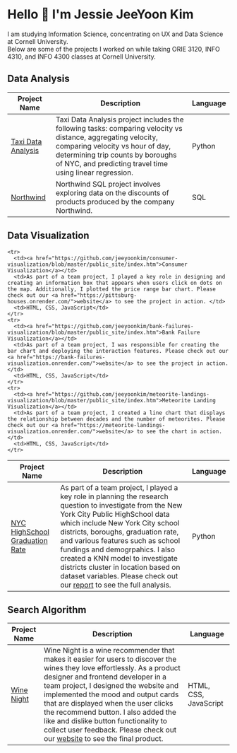 <h1> Hello 👋 I'm Jessie JeeYoon Kim </h1> 
<p> I am studying Information Science, concentrating on UX and Data Science at Cornell University. <br> 
Below are some of the projects I worked on while taking ORIE 3120, INFO 4310, and INFO 4300 classes at Cornell University. </p>
  

<h2>Data Analysis</h2>
<table>
  <thead>
    <tr>
      <th>Project Name</th>
      <th>Description</th>
      <th>Language</th>
    </tr>
  </thead>
  <tbody>
    <tr>
      <td><a href="https://github.com/jeeyoonkim/taxi-data-analysis/blob/main/taxi.ipynb">Taxi Data Analysis</a></td>
      <td>Taxi Data Analysis project includes the following tasks: comparing velocity vs distance, aggregating velocity, comparing velocity vs hour of day, determining trip counts by boroughs of NYC, and predicting travel time using linear regression. </td>
      <td>Python</td>
    </tr>
     <tr>
      <td><a href="https://github.com/jeeyoonkim/sql-projects/blob/master/Northwind.sql">Northwind</a></td>
      <td>Northwind SQL project involves exploring data on the discounts of products produced by the company Northwind.</td>
      <td>SQL</td>
    </tr>
  </tbody>
</table>

<h2>Data Visualization</h2>
<table>
  <thead>
    <tr>
      <th>Project Name</th>
      <th>Description</th>
      <th>Language</th>
    </tr>
  </thead>
  <tbody>
     <tr>
      <td><a href="https://github.com/jeeyoonkim/nyc-graduation-rate/blob/main/NYC_Graduation_Rate.ipynb">NYC HighSchool Graduation Rate</a></td>
      <td>As part of a team project, I played a key role in planning the research question to investigate from the New York City Public HighSchool data which include New York City school districts, boroughs, graduation rate, and various features such as school fundings and demogrpahics. I also created a KNN model to investigate districts cluster in location based on dataset variables. Please check out our <a href="https://drive.google.com/file/d/1wSHb0KKczolW2eqqQGOr67QGyzdoGwkD/view?usp=sharing">report</a> to see the full analysis. </td>
      <td>Python</td>
    </tr>
    
    <tr>
      <td><a href="https://github.com/jeeyoonkim/consumer-visualization/blob/master/public_site/index.htm">Consumer Visualization</a></td>
      <td>As part of a team project, I played a key role in designing and creating an information box that appears when users click on dots on the map. Additionally, I plotted the price range bar chart. Please check out our <a href="https://pittsburg-houses.onrender.com/">website</a> to see the project in action. </td>
      <td>HTML, CSS, JavaScript</td>
    </tr>
    <tr>
      <td><a href="https://github.com/jeeyoonkim/bank-failures-visualization/blob/master/public_site/index.htm">Bank Failure Visualization</a></td>
      <td>As part of a team project, I was responsible for creating the bar chart and deploying the interaction features. Please check out our <a href="https://bank-failures-visualization.onrender.com/">website</a> to see the project in action. </td>
      <td>HTML, CSS, JavaScript</td>
    </tr>
    <tr>
      <td><a href="https://github.com/jeeyoonkim/meteorite-landings-visualization/blob/master/public_site/index.htm">Meteorite Landing Visualization</a></td>
      <td>As part of a team project, I created a line chart that displays the relationship between decades and the number of meteorites. Please check out our <a href="https://meteorite-landings-visualization.onrender.com/">website</a> to see the chart in action. </td>
      <td>HTML, CSS, JavaScript</td>
    </tr>
  </tbody>
</table>

<h2>Search Algorithm</h2>
<table>
  <thead>
    <tr>
      <th>Project Name</th>
      <th>Description</th>
      <th>Language</th>
    </tr>
  </thead>
  <tbody>
    <tr>
      <td><a href="https://github.com/jeeyoonkim/winenight/blob/master/backend/templates/base.html">Wine Night</a></td>
      <td>Wine Night is a wine recommender that makes it easier for users to discover the wines they love effortlessly. As a product designer and frontend developer in a team project, I designed the website and implemented the mood and output cards that are displayed when the user clicks the recommend button. I also added the like and dislike button functionality to collect user feedback. Please check out our <a href="http://4300showcase.infosci.cornell.edu:4520/">website</a> to see the final product. </td>
      <td>HTML, CSS, JavaScript</td>
    </tr>
  </tbody>
</table>
